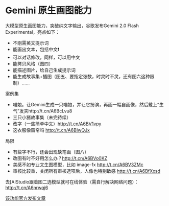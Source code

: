 # Gemini 原生画图能力

大模型原生画图能力，突破纯文字输出，谷歌发布Gemini 2.0 Flash Experimental，亮点如下：

- 不刚需英文提示词
- 能画出文本，包括中文❗️
- 可以对话修改，同样，可以用中文
- 能拷贝风格（图四）
- 能描述图片，给自己生成提示词
- 能生成故事集+插图（图五、要指定张数，时灵时不灵，还有图六这种限制）……

案例集
- 喵娘。让Gemini生成一只喵娘，并让它扮演，再画一幅自画像，然后戴上“生气”发夹http://t.cn/A6BcLvu8
- 三只小猪故事集（未完待续）
- 改字（一些简单中文）http://t.cn/A6BV1vpy
- 这衣服像窗帘吗 http://t.cn/A6BIwQJx

局限
- 有些字不行，还会出现缺笔画（图八）
- 改图有时不好用怎么办？http://t.cn/A6BVo0KZ
- 美感不如专业文生图模型，比如 image-fx http://t.cn/A6BV3ZMc
- 审核比较重，关闭所有审核选项后，人像也特别敏感 http://t.cn/A6BfXxsd

去[AIStudio跟着图二选模型就可在线体验（需自行解决网络问题）：http://t.cn/A6nrwqj6

[该功能官方发布文章](https://developers.googleblog.com/en/experiment-with-gemini-20-flash-native-image-generation/)